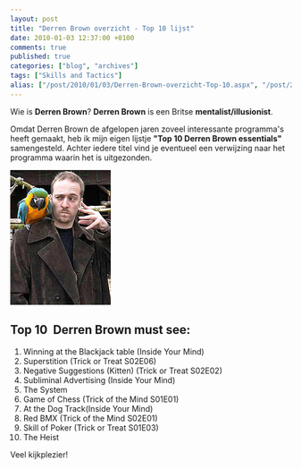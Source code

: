 ```yaml
---
layout: post
title: "Derren Brown overzicht - Top 10 lijst"
date: 2010-01-03 12:37:00 +0100
comments: true
published: true
categories: ["blog", "archives"]
tags: ["Skills and Tactics"]
alias: ["/post/2010/01/03/Derren-Brown-overzicht-Top-10.aspx", "/post/2010/01/03/derren-brown-overzicht-top-10.aspx"]
---
```

Wie is <strong>Derren Brown</strong>? <strong>Derren Brown</strong> is een Britse <strong>mentalist/illusionist</strong>. 

Omdat Derren Brown de afgelopen jaren zoveel interessante programma&#39;s heeft gemaakt, heb ik mijn eigen&nbsp;lijstje <strong>&quot;Top 10 Derren Brown essentials&quot;</strong> samengesteld. Achter iedere titel vind&nbsp;je eventueel&nbsp;een verwijzing naar het programma waarin het is uitgezonden. 
<!-- more -->

<img src="/assets/2010/1/Derren_Brown.jpg" alt="" width="180" height="241" /> 

<h2>Top 10&nbsp;&nbsp;Derren Brown must see:</h2>
<ol>
	<li>Winning at the Blackjack table (Inside Your Mind)</li>
	<li>Superstition (Trick or Treat S02E06)</li>
	<li>Negative Suggestions (Kitten) (Trick or Treat S02E02)</li>
	<li>Subliminal Advertising (Inside Your Mind)</li>
	<li>The System</li>
	<li>Game of Chess (Trick of the Mind S01E01)</li>
	<li>At the Dog Track(Inside Your Mind)</li>
	<li>Red BMX (Trick of the Mind S02E01)</li>
	<li>Skill of Poker (Trick or Treat S01E03)</li>
	<li>The Heist</li>
</ol>
<p>
Veel kijkplezier! 
</p>
<p>
&nbsp;
</p>
